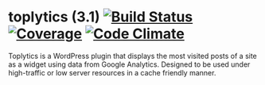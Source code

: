 toplytics (3.1) [![Build Status](https://travis-ci.org/PressLabs/toplytics.svg)](https://travis-ci.org/PressLabs/toplytics) [![Coverage](https://codeclimate.com/github/PressLabs/toplytics/coverage.png)](https://codeclimate.com/github/PressLabs/toplytics) [![Code Climate](https://codeclimate.com/github/PressLabs/toplytics.png)](https://codeclimate.com/github/PressLabs/toplytics)
=========

Toplytics is a WordPress plugin that displays the most visited posts of a site as a widget using data from Google Analytics. Designed to be used under high-traffic or low server resources in a cache friendly manner.
